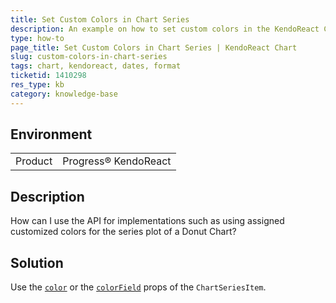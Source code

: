 ```yaml
---
title: Set Custom Colors in Chart Series
description: An example on how to set custom colors in the KendoReact Chart series.
type: how-to
page_title: Set Custom Colors in Chart Series | KendoReact Chart
slug: custom-colors-in-chart-series
tags: chart, kendoreact, dates, format
ticketid: 1410298
res_type: kb
category: knowledge-base
---
```


## Environment

<table>
	<tbody>
		<tr>
			<td>Product</td>
			<td>Progress® KendoReact</td>
		</tr>
	</tbody>
</table>


## Description

How can I use the API for implementations such as using assigned customized colors for the series plot of a Donut Chart?

## Solution

Use the [`color`](https://www.telerik.com/kendo-react-ui/components/charts/api/ChartNavigatorSeriesItemProps/#toc-color) or the [`colorField`](https://www.telerik.com/kendo-react-ui/components/charts/api/ChartNavigatorSeriesItemProps/#toc-colorfield) props of the `ChartSeriesItem`.

